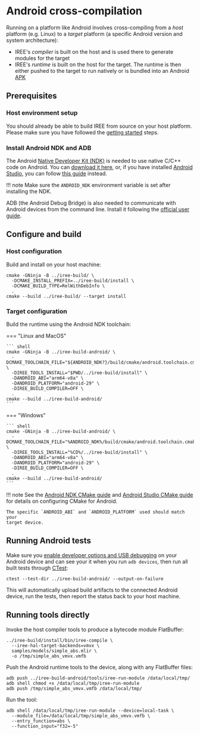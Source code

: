 # Android cross-compilation

Running on a platform like Android involves cross-compiling from a _host_
platform (e.g. Linux) to a _target_ platform (a specific Android version and
system architecture):

* IREE's _compiler_ is built on the host and is used there to generate modules
  for the target
* IREE's _runtime_ is built on the host for the target. The runtime is then
  either pushed to the target to run natively or is bundled into an Android
  [APK](https://en.wikipedia.org/wiki/Android_application_package)

## Prerequisites

### Host environment setup

You should already be able to build IREE from source on your host platform.
Please make sure you have followed the [getting started](./getting-started.md)
steps.

### Install Android NDK and ADB

The Android [Native Developer Kit (NDK)](https://developer.android.com/ndk) is
needed to use native C/C++ code on Android. You can
[download it here](https://developer.android.com/ndk/downloads), or, if you
have installed [Android Studio](https://developer.android.com/studio), you can
follow [this guide](https://developer.android.com/studio/projects/install-ndk)
instead.

!!! note
    Make sure the `ANDROID_NDK` environment variable is set after installing
    the NDK.

ADB (the Android Debug Bridge) is also needed to communicate with Android
devices from the command line. Install it following the
[official user guide](https://developer.android.com/studio/command-line/adb).

## Configure and build

### Host configuration

Build and install on your host machine:

``` shell
cmake -GNinja -B ../iree-build/ \
  -DCMAKE_INSTALL_PREFIX=../iree-build/install \
  -DCMAKE_BUILD_TYPE=RelWithDebInfo \
  .
cmake --build ../iree-build/ --target install
```

### Target configuration

Build the runtime using the Android NDK toolchain:

=== "Linux and MacOS"

    ``` shell
    cmake -GNinja -B ../iree-build-android/ \
      -DCMAKE_TOOLCHAIN_FILE="${ANDROID_NDK?}/build/cmake/android.toolchain.cmake" \
      -DIREE_TOOLS_INSTALL="$PWD/../iree-build/install" \
      -DANDROID_ABI="arm64-v8a" \
      -DANDROID_PLATFORM="android-29" \
      -DIREE_BUILD_COMPILER=OFF \
      .
    cmake --build ../iree-build-android/
    ```

=== "Windows"

    ``` shell
    cmake -GNinja -B ../iree-build-android/ \
      -DCMAKE_TOOLCHAIN_FILE="%ANDROID_NDK%/build/cmake/android.toolchain.cmake" \
      -DIREE_TOOLS_INSTALL="%CD%/../iree-build/install" \
      -DANDROID_ABI="arm64-v8a" \
      -DANDROID_PLATFORM="android-29" \
      -DIREE_BUILD_COMPILER=OFF \
      .
    cmake --build ../iree-build-android/
    ```

!!! note
    See the
    [Android NDK CMake guide](https://developer.android.com/ndk/guides/cmake)
    and
    [Android Studio CMake guide](https://developer.android.com/studio/projects/configure-cmake)
    for details on configuring CMake for Android.

    The specific `ANDROID_ABI` and `ANDROID_PLATFORM` used should match your
    target device.

## Running Android tests

Make sure you
[enable developer options and USB debugging](https://developer.android.com/studio/debug/dev-options#enable)
on your Android device and can see your it when you run `adb devices`, then run
all built tests through
[CTest](https://gitlab.kitware.com/cmake/community/-/wikis/doc/ctest/Testing-With-CTest):

``` shell
ctest --test-dir ../iree-build-android/ --output-on-failure
```

This will automatically upload build artifacts to the connected Android device,
run the tests, then report the status back to your host machine.

## Running tools directly

Invoke the host compiler tools to produce a bytecode module FlatBuffer:

``` shell
../iree-build/install/bin/iree-compile \
  --iree-hal-target-backends=vmvx \
  samples/models/simple_abs.mlir \
  -o /tmp/simple_abs_vmvx.vmfb
```

Push the Android runtime tools to the device, along with any FlatBuffer files:

``` shell
adb push ../iree-build-android/tools/iree-run-module /data/local/tmp/
adb shell chmod +x /data/local/tmp/iree-run-module
adb push /tmp/simple_abs_vmvx.vmfb /data/local/tmp/
```

Run the tool:

``` shell
adb shell /data/local/tmp/iree-run-module --device=local-task \
  --module_file=/data/local/tmp/simple_abs_vmvx.vmfb \
  --entry_function=abs \
  --function_input="f32=-5"
```
